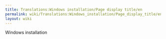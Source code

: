 ```yaml
---
title: Translations:Windows installation/Page display title/en
permalink: wiki/Translations:Windows_installation/Page_display_title/en/
layout: wiki
---
```


Windows installation
